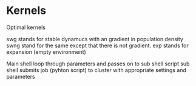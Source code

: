# Kernels
Optimal kernels

swg stands for stable dynamucs with an gradient in population density
swng stand for the same except that there is not gradient.
exp stands for expansion (empty environment)

Main shell loop through parameters and passes on to sub shell script
sub shell submits job (pyhton script) to cluster with appropriate settings and parameters
